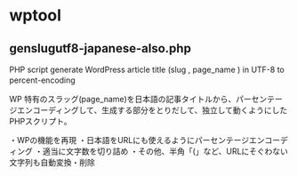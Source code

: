 # wptool

## genslugutf8-japanese-also.php

PHP script generate WordPress article title (slug , page_name ) in UTF-8 to percent-encoding　

WP 特有のスラッグ(page_name)を日本語の記事タイトルから、パーセンテージエンコーディングして、生成する部分をとりだして、独立して動くようにしたPHPスクリプト。

・WPの機能を再現
・日本語をURLにも使えるようにパーセンテージエンコーディング
・適当に文字数を切り詰め
・その他、半角「(」など、URLにそぐわない文字列も自動変換・削除

